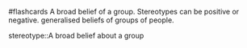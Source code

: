 #flashcards 
A broad belief of a group. Stereotypes can be positive or negative.  generalised beliefs of groups of people.

stereotype::A broad belief about a group